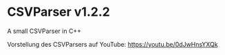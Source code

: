 # CSVParser v1.2.2
A small CSVParser in C++

Vorstellung des CSVParsers auf YouTube: https://youtu.be/0dJwHnsYXQk 

